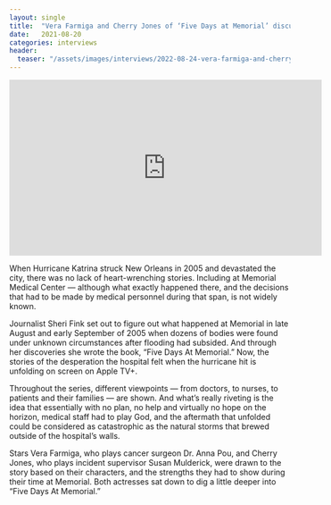```yaml
---
layout: single
title:  "Vera Farmiga and Cherry Jones of ‘Five Days at Memorial’ discuss what really happened"
date:   2021-08-20
categories: interviews
header:
  teaser: "/assets/images/interviews/2022-08-24-vera-farmiga-and-cherry-jones-discuss.jpg"
---
```


<iframe width="560" height="315" src="https://www.youtube.com/embed/CbWPvKXDcTw?si=s50_xH7_vzrOca3a" title="YouTube video player" frameborder="0" allow="accelerometer; autoplay; clipboard-write; encrypted-media; gyroscope; picture-in-picture; web-share" referrerpolicy="strict-origin-when-cross-origin" allowfullscreen></iframe>

When Hurricane Katrina struck New Orleans in 2005 and devastated the city, there was no lack of heart-wrenching stories. Including at Memorial Medical Center — although what exactly happened there, and the decisions that had to be made by medical personnel during that span, is not widely known.

Journalist Sheri Fink set out to figure out what happened at Memorial in late August and early September of 2005 when dozens of bodies were found under unknown circumstances after flooding had subsided. And through her discoveries she wrote the book, “Five Days At Memorial.” Now, the stories of the desperation the hospital felt when the hurricane hit is unfolding on screen on Apple TV+.

Throughout the series, different viewpoints — from doctors, to nurses, to patients and their families — are shown. And what’s really riveting is the idea that essentially with no plan, no help and virtually no hope on the horizon, medical staff had to play God, and the aftermath that unfolded could be considered as catastrophic as the natural storms that brewed outside of the hospital’s walls.

Stars Vera Farmiga, who plays cancer surgeon Dr. Anna Pou, and Cherry Jones, who plays incident supervisor Susan Mulderick, were drawn to the story based on their characters, and the strengths they had to show during their time at Memorial. Both actresses sat down to dig a little deeper into “Five Days At Memorial.”


